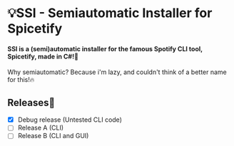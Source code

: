 # 💡SSI - Semiautomatic Installer for Spicetify
#### SSI is a (semi)automatic installer for the famous Spotify CLI tool, Spicetify, made in C#!🧪
Why semiautomatic? Because i'm lazy, and couldn't think of a better name for this!🔥
## Releases🧪
- [x] Debug release (Untested CLI code)
- [ ] Release A (CLI)
- [ ] Release B (CLI and GUI)
